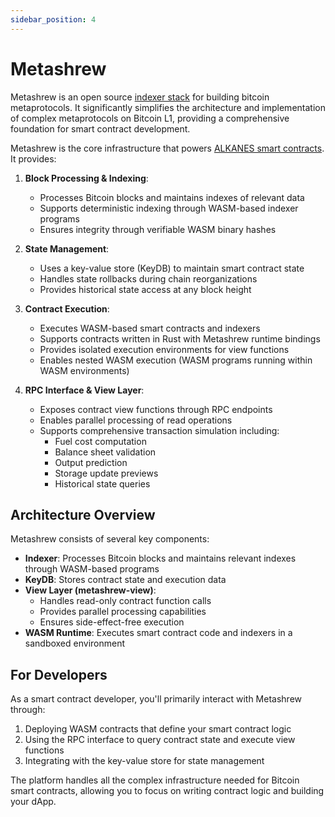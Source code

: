 ```yaml
---
sidebar_position: 4
---
```


# Metashrew

Metashrew is an open source [indexer stack](https://github.com/sandshrewmetaprotocols/metashrew) for building bitcoin metaprotocols. It significantly simplifies the architecture and implementation of complex metaprotocols on Bitcoin L1, providing a comprehensive foundation for smart contract development.

Metashrew is the core infrastructure that powers [ALKANES smart contracts](./alkanes.md). It provides:

1. **Block Processing & Indexing**: 
   - Processes Bitcoin blocks and maintains indexes of relevant data
   - Supports deterministic indexing through WASM-based indexer programs
   - Ensures integrity through verifiable WASM binary hashes

2. **State Management**: 
   - Uses a key-value store (KeyDB) to maintain smart contract state
   - Handles state rollbacks during chain reorganizations
   - Provides historical state access at any block height

3. **Contract Execution**: 
   - Executes WASM-based smart contracts and indexers
   - Supports contracts written in Rust with Metashrew runtime bindings
   - Provides isolated execution environments for view functions
   - Enables nested WASM execution (WASM programs running within WASM environments)

4. **RPC Interface & View Layer**:
   - Exposes contract view functions through RPC endpoints
   - Enables parallel processing of read operations
   - Supports comprehensive transaction simulation including:
     - Fuel cost computation
     - Balance sheet validation
     - Output prediction
     - Storage update previews
     - Historical state queries

## Architecture Overview

Metashrew consists of several key components:

- **Indexer**: Processes Bitcoin blocks and maintains relevant indexes through WASM-based programs
- **KeyDB**: Stores contract state and execution data
- **View Layer (metashrew-view)**: 
  - Handles read-only contract function calls
  - Provides parallel processing capabilities
  - Ensures side-effect-free execution
- **WASM Runtime**: Executes smart contract code and indexers in a sandboxed environment

## For Developers

As a smart contract developer, you'll primarily interact with Metashrew through:

1. Deploying WASM contracts that define your smart contract logic
2. Using the RPC interface to query contract state and execute view functions
3. Integrating with the key-value store for state management

The platform handles all the complex infrastructure needed for Bitcoin smart contracts, allowing you to focus on writing contract logic and building your dApp.

